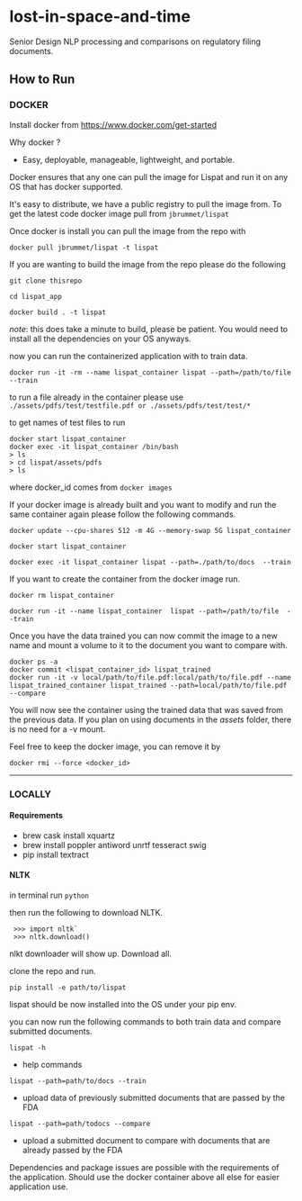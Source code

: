 # lost-in-space-and-time
Senior Design NLP processing and comparisons on regulatory filing documents. 

## How to Run

### DOCKER

Install docker from  https://www.docker.com/get-started


Why docker ?

* Easy, deployable, manageable, lightweight, and portable. 


Docker ensures that any one can pull the image for Lispat and run it on any OS that has docker supported. 

It's easy to distribute, we have a public registry to pull the image from. To get the latest code docker image pull from `jbrummet/lispat`

Once docker is install you can pull the image from the repo with

`docker pull jbrummet/lispat -t lispat`

If you are wanting to build the image from the repo please do the following 

```
git clone thisrepo

cd lispat_app

docker build . -t lispat

```

*note*: this does take a minute to build, please be patient. You would need to install all the dependencies on your OS anyways.

now you can run the containerized application with to train data.

`docker run -it -rm --name lispat_container lispat --path=/path/to/file --train`

to run a file already in the container please use `./assets/pdfs/test/testfile.pdf or ./assets/pdfs/test/test/*`

to get names of test files to run 
```
docker start lispat_container
docker exec -it lispat_container /bin/bash
> ls 
> cd lispat/assets/pdfs
> ls
 ```

where docker_id comes from `docker images`

If your docker image is already built and you want to modify and run the same container again please follow the following commands.

`docker update --cpu-shares 512 -m 4G --memory-swap 5G lispat_container`

`docker start lispat_container`

`docker exec -it lispat_container lispat --path=./path/to/docs  --train`


If you want to create the container from the docker image run.

`docker rm lispat_container`

`docker run -it --name lispat_container  lispat --path=/path/to/file  --train`

Once you have the data trained you can now commit the image to a new name and mount a volume to it to the document you want to compare with. 

```
docker ps -a
docker commit <lispat_container_id> lispat_trained
docker run -it -v local/path/to/file.pdf:local/path/to/file.pdf --name lispat_trained_container lispat_trained --path=local/path/to/file.pdf --compare
```

You will now see the container using the trained data that was saved from the previous data.
If you plan on using documents in the *assets* folder, there is no need for a -v mount.  


Feel free to keep the docker image, you can remove it by

`docker rmi --force <docker_id>`

---

### LOCALLY

#### Requirements

* brew cask install xquartz
* brew install poppler antiword unrtf tesseract swig
* pip install textract

#### NLTK

in terminal run `python`

then run the following to download NLTK.

```
 >>> import nltk`
 >>> nltk.download()
```

nlkt downloader will show up. Download all. 

clone the repo and run.

`pip install -e path/to/lispat`


lispat should be now installed into the OS under your pip env.


you can now run the following commands to both train data and compare submitted documents.


`lispat -h`
* help commands

`lispat --path=path/to/docs --train`
* upload data of previously submitted documents that are passed by the FDA

`lispat --path=path/todocs --compare`
* upload a submitted document to compare with documents that are already passed by the FDA


Dependencies and package issues are possible with the requirements of the application. 
Should use the docker container above all else for easier application use. 




